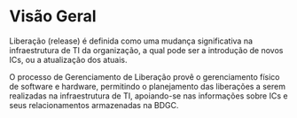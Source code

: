 # Visão Geral

Liberação (release) é definida como uma mudança significativa na infraestrutura de TI da organização, a qual pode ser a introdução de novos ICs, ou a atualização dos atuais.

O processo de Gerenciamento de Liberação provê o gerenciamento físico de software e hardware, permitindo o planejamento das liberações a serem realizadas na infraestrutura de TI, apoiando-se nas informações sobre ICs e seus relacionamentos armazenadas na BDGC.
